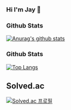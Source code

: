 ### Hi I'm Jay :wave:

### Github Stats

[![Anurag's github stats](https://github-readme-stats.vercel.app/api?username=inoah1989)](https://github.com/inoah1989/github-readme-stats)



### Github Stats

<!-- [![Anurag's github stats](https://github-readme-stats.vercel.app/api?username=inoah1989)](https://github.com/inoah1989/github-readme-stats) -->

 

[![Top Langs](https://github-readme-stats.vercel.app/api/top-langs/?username=edenist-x-x&layout=compact)](https://github.com/inoah1989/github-readme-stats)


## Solved.ac 
[![Solved.ac
프로필](http://mazassumnida.wtf/api/v2/generate_badge?boj=noryoah1975)](https://solved.ac/noryoah1975)


<!---
edenist-x-x/edenist-x-x is a :sparkles: special :sparkles: repository because its README.md (this file) appears on your GitHub profile.
You can click the Preview link to take a look at your changes.
--->

